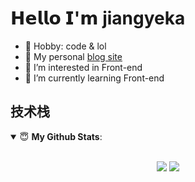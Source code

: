 # 𝗛𝗲𝗹𝗹𝗼 𝗜'𝗺 jiangyeka

- 🏓 Hobby: code & lol
- 👋 My personal [blog site](https://jiangyeka.github.io/)
- 👀 I’m interested in Front-end
- 🌱 I’m currently learning Front-end


## 技术栈


<details open>
 <summary> 😇 <b>My Github Stats</b>: </summary>
<br>
<p align = "center">
  <img src = "https://github-readme-stats.vercel.app/api?username=jiangyeka&show_icons=true&theme=calm&line_height=33&hide_border=true&count_private=true">
  <img src = "https://github-readme-stats.vercel.app/api/top-langs/?username=jiangyeka&theme=calm&hide_border=true">
</p>
</details>
<br>
